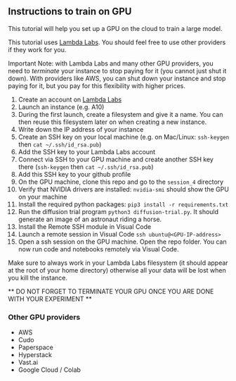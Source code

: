## Instructions to train on GPU

This tutorial will help you set up a GPU on the cloud to train a large model.

This tutorial uses [Lambda Labs](https://lambdalabs.com/). You should feel free to use other providers if they work for you.

Important Note: with Lambda Labs and many other GPU providers, you need to *terminate* your instance to stop paying for it (you cannot just shut it down). With providers like AWS, you can shut down your instance and stop paying for it, but you pay for this flexibility with higher prices.

1. Create an account on [Lambda Labs](https://lambdalabs.com/)
2. Launch an instance (e.g. A10)
3. During the first launch, create a filesystem and give it a name. You can then reuse this filesystem later on when creating a new instance.
4. Write down the IP address of your instance
5. Create an SSH key on your local machine (e.g. on Mac/Linux: `ssh-keygen` then `cat ~/.ssh/id_rsa.pub`)
6. Add the SSH key to your Lambda Labs account
7. Connect via SSH to your GPU machine and create another SSH key there (`ssh-keygen` then `cat ~/.ssh/id_rsa.pub`)
8. Add this SSH key to your github profile
9. On the GPU machine, clone this repo and go to the `session_4` directory
10. Verify that NVIDIA drivers are installed: `nvidia-smi` should show the GPU on your machine
11. Install the required python packages: `pip3 install -r requirements.txt`
12. Run the diffusion trial program `python3 diffusion-trial.py`. It should generate an image of an astronaut riding a horse.
13. Install the Remote SSH module in Visual Code
14. Launch a remote session in Visual Code `ssh ubuntu@<GPU-IP-address>`
15. Open a ssh session on the GPU machine. Open the repo folder. You can now run code and notebooks remotely via Visual Code.

Make sure to always work in your Lambda Labs filesystem (it should appear at the root of your home directory) otherwise all your data will be lost when you kill the instance.

** DO NOT FORGET TO TERMINATE YOUR GPU ONCE YOU ARE DONE WITH YOUR EXPERIMENT **

### Other GPU providers
- AWS
- Cudo
- Paperspace
- Hyperstack
- Vast.ai
- Google Cloud / Colab
